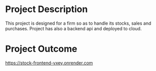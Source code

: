 # Project Description
This project is designed for a firm so as to handle its stocks, sales and purchases. Project has also a backend api and deployed to cloud.

# Project Outcome
https://stock-frontend-vxey.onrender.com

